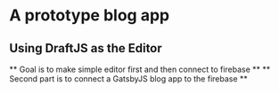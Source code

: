 # A prototype blog app
## Using DraftJS as the Editor

** Goal is to make simple editor first and then connect to firebase **
** Second part is to connect a GatsbyJS blog app to the firebase **